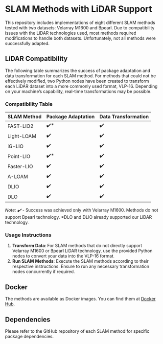 # SLAM Methods with LiDAR Support

This repository includes implementations of eight different SLAM methods tested with two datasets: Velarray M1600 and Bpearl. Due to compatibility issues with the LiDAR technologies used, most methods required modifications to handle both datasets. Unfortunately, not all methods were successfully adapted.

## LiDAR Compatibility

The following table summarizes the success of package adaptation and data transformation for each SLAM method. For methods that could not be effectively modified, two Python nodes have been created to transform each LiDAR dataset into a more commonly used format, VLP-16. Depending on your machine’s capability, real-time transformations may be possible.

### Compatibility Table

| **SLAM Method**  | **Package Adaptation** | **Data Transformation** |
|------------------|------------------------|--------------------------|
| FAST-LIO2        | ✔️*                    | ✔️                       |
| Light-LOAM       | ✔️                     | ✔️                       |
| iG-LIO           | ✔️                     | ✔️                       |
| Point-LIO        | ✔️*                    | ✔️                       |
| Faster-LIO       | ✔️                     | ✔️                       |
| A-LOAM           | ✔️                     | ✔️                       |
| DLIO             | ✔️                     | ✔️                       |
| DLO              | ✔️                     | ✔️                       |

*Note: ✔️* - Success was achieved only with Velarray M1600. Methods do not support Bpearl technology.
*DLO and DLIO already supported our LiDAR technology.
### Usage Instructions

1. **Transform Data**: For SLAM methods that do not directly support Velarray M1600 or Bpearl LiDAR technology, use the provided Python nodes to convert your data into the VLP-16 format.
2. **Run SLAM Methods**: Execute the SLAM methods according to their respective instructions. Ensure to run any necessary transformation nodes concurrently if required.

## Docker

The methods are available as Docker images. You can find them at [Docker Hub](https://hub.docker.com/repository/docker/pedrotomas2700/rustle/general).

## Dependencies

Please refer to the GitHub repository of each SLAM method for specific package dependencies.
